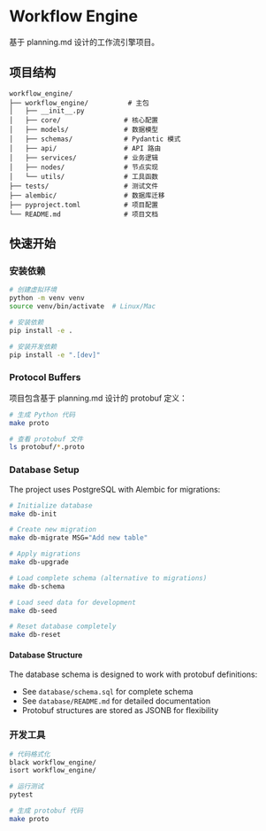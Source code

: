 # Workflow Engine

基于 planning.md 设计的工作流引擎项目。

## 项目结构

```
workflow_engine/
├── workflow_engine/          # 主包
│   ├── __init__.py
│   ├── core/                # 核心配置
│   ├── models/              # 数据模型
│   ├── schemas/             # Pydantic 模式
│   ├── api/                 # API 路由
│   ├── services/            # 业务逻辑
│   ├── nodes/               # 节点实现
│   └── utils/               # 工具函数
├── tests/                   # 测试文件
├── alembic/                 # 数据库迁移
├── pyproject.toml           # 项目配置
└── README.md                # 项目文档
```

## 快速开始

### 安装依赖

```bash
# 创建虚拟环境
python -m venv venv
source venv/bin/activate  # Linux/Mac

# 安装依赖
pip install -e .

# 安装开发依赖
pip install -e ".[dev]"
```

### Protocol Buffers

项目包含基于 planning.md 设计的 protobuf 定义：

```bash
# 生成 Python 代码
make proto

# 查看 protobuf 文件
ls protobuf/*.proto
```

### Database Setup

The project uses PostgreSQL with Alembic for migrations:

```bash
# Initialize database
make db-init

# Create new migration
make db-migrate MSG="Add new table"

# Apply migrations
make db-upgrade

# Load complete schema (alternative to migrations)
make db-schema

# Load seed data for development
make db-seed

# Reset database completely
make db-reset
```

#### Database Structure

The database schema is designed to work with protobuf definitions:
- See `database/schema.sql` for complete schema
- See `database/README.md` for detailed documentation
- Protobuf structures are stored as JSONB for flexibility

### 开发工具

```bash
# 代码格式化
black workflow_engine/
isort workflow_engine/

# 运行测试
pytest

# 生成 protobuf 代码
make proto
``` 